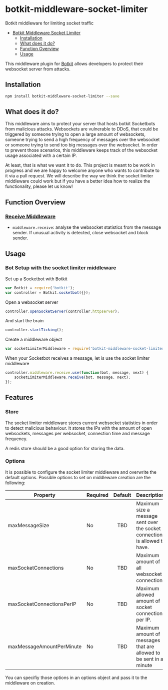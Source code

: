 # botkit-middleware-socket-limiter
Botkit middleware for limiting socket traffic

- [Botkit Middleware Socket Limiter](#botkit-middleware-socket-limiter)
    - [Installation](#installation)
    - [What does it do?](#what-does-it-do)
    - [Function Overview](#function-overview)
    - [Usage](#usage)

This middleware plugin for [Botkit](http://howdy.ai/botkit) allows developers to protect their websocket server from attacks.

## Installation

```bash
npm install botkit-middleware-socket-limiter --save
```

## What does it do?
This middleware aims to protect your server that hosts botkit Socketbots from malicious attacks. Websockets are vulnerable to DDoS, that could be triggered by someone trying to open a large amount of websockets, someone trying to send a high frequency of messages over the websocket or someone trying to send too big messages over the websocket. In order to prevent those scenarios, this middleware keeps track of the websocket usage associated with a certain IP.

At least, that is what we want it to do. This project is meant to be work in progress and we are happy to welcome anyone who wants to contribute to it via a pull request. We will describe the way we think the socket limiter middleware could work but if you have a better idea how to realize the functionality, please let us know!


## Function Overview

### [Receive Middleware](https://github.com/howdyai/botkit/blob/master/docs/middleware.md#receive-middleware)

*   `middleware.receive`: analyse the websocket statistics from the message sender. If unusual activity is detected, close websocket and block sender.


## Usage


### Bot Setup with the socket limiter middleware

Set up a Socketbot with Botkit

```javascript
var Botkit = require('botkit');
var controller = Botkit.socketbot({});
```

Open a websocket server

```javascript
controller.openSocketServer(controller.httpserver);
```

And start the brain

```javascript
controller.startTicking();
```

Create a middleware object

```javascript
var socketLimiterMiddleware = require('botkit-middleware-socket-limiter');
```

When your Socketbot receives a message, let is use the socket limiter middleware

```javascript
controller.middleware.receive.use(function(bot, message, next) {
    socketLimiterMiddleware.receive(bot, message, next);
});
```

## Features

### Store
The socket limiter middleware stores current websocket statistics in order to detect malicious behaviour. It stores the IPs with the amount of open websockets, messages per websocket, connection time and message frequency.

A redis store should be a good option for storing the data.

### Options
It is possible to configure the socket limiter middleware and overwrite the default options. Possible options to set on middleware creation are the following:

| Property                      | Required | Default        | Description                                                                                                                                                                                                                          |
| ------------------------| :---------- | :------------: | :----------------------------------------------------------------------------------------------------------------------------------------------------------------------------------------------------------------------------------- |
| maxMessageSize                          | No        | TBD   | Maximum size a message sent over the socket connection is allowed to have. |
| maxSocketConnections                 | No        | TBD   | Maximum amount of all websocket connections. |
| maxSocketConnectionsPerIP     | No        | TBD   | Maximum allowed amount of socket connections per IP. |
| maxMessageAmountPerMinute | No        | TBD   | Maximum amount of messages that are allowed to be sent in a minute |

You can specifiy those options in an options object and pass it to the middleware on creation.
